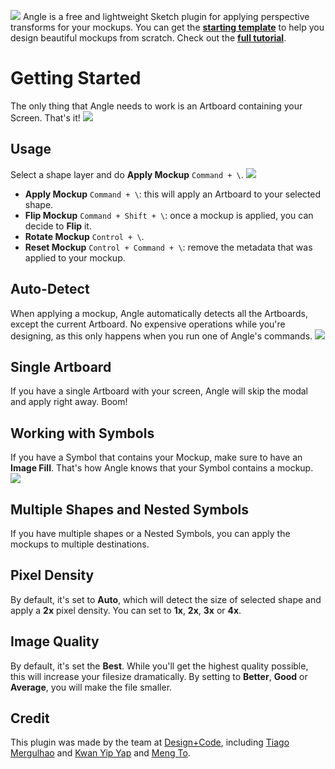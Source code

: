 ![](https://cl.ly/2g211R2e2U3B/download/Angle-Logo.png)
Angle is a free and lightweight Sketch plugin for applying perspective transforms for your mockups. You can get the **[starting template](https://designcode.io/angle)** to help you design beautiful mockups from scratch. Check out the **[full tutorial](https://www.youtube.com/watch?v=Dps7vBlWMTc&t=1s)**.

# Getting Started
The only thing that Angle needs to work is an Artboard containing your Screen. That's it!
![](https://cl.ly/0D1l3y2D453a/download/Angle-GIF.gif)

## Usage
Select a shape layer and do **Apply Mockup** `Command + \`.
![](https://cl.ly/2g133f1m1s0T/download/Angle-Usage.png)

- **Apply Mockup** `Command + \`: this will apply an Artboard to your selected shape.
- **Flip Mockup** `Command + Shift + \`: once a mockup is applied, you can decide to **Flip** it.
- **Rotate Mockup** `Control + \`.
- **Reset Mockup** `Control + Command + \`: remove the metadata that was applied to your mockup.

## Auto-Detect
When applying a mockup, Angle automatically detects all the Artboards, except the current Artboard. No expensive operations while you're designing, as this only happens when you run one of Angle's commands.
![](https://cl.ly/2W3o332N0p25/download/Angle-Detect.png)

## Single Artboard
If you have a single Artboard with your screen, Angle will skip the modal and apply right away. Boom!

## Working with Symbols
If you have a Symbol that contains your Mockup, make sure to have an **Image Fill**. That's how Angle knows that your Symbol contains a mockup.
![](https://cl.ly/1L2Q3u1n0T33/download/Angle-Symbol.png)

## Multiple Shapes and Nested Symbols
If you have multiple shapes or a Nested Symbols, you can apply the mockups to multiple destinations.

## Pixel Density
By default, it's set to **Auto**, which will detect the size of selected shape and apply a **2x** pixel density. You can set to **1x**, **2x**, **3x** or **4x**.

## Image Quality
By default, it's set the **Best**. While you'll get the highest quality possible, this will increase your filesize dramatically. By setting to **Better**, **Good** or **Average**, you will make the file smaller.

## Credit
This plugin was made by the team at [Design+Code](https://designcode.io), including [Tiago Mergulhao](https://github.com/tmergulhao) and [Kwan Yip Yap](http://twitter.com/pizza0502) and [Meng To](https://twitter.com/mengto).
